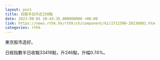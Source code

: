 ```yaml
---
layout: post
title: 日股半日升近250點
date: 2023-08-01 10:43:35.000000000 +08:00
link: https://news.rthk.hk/rthk/ch/component/k2/1711500-20230801.htm
categories: rthk
---
```


東京股市造好。

日經指數半日收報33418點，升246點，升幅0.74%。
